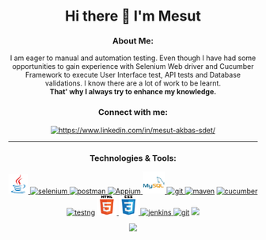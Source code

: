 
<h1 align="center">Hi there 👋 I'm Mesut</h1>
<div align="center">
 
### About Me:

  I am eager to manual and automation testing. 
 Even though I have had some opportunities to gain experience with Selenium Web driver and Cucumber Framework to execute User Interface test, API tests and Database validations. 
 I know there are a lot of work to be learnt.               
                                           <b>  That' why I always try to enhance my knowledge. </b>

<div align="center">
  
   <h3 align="center">Connect with me:</h3>
<p align="center">

 
 <a href="https://linkedin.com/in/mesut-akbas-sdet/" target="blank"><img align="center" src="https://raw.githubusercontent.com/rahuldkjain/github-profile-readme-generator/master/src/images/icons/Social/linked-in-alt.svg" alt="https://www.linkedin.com/in/mesut-akbas-sdet/" height="30" width="40" /></a>
 

<hr/>
<div align="center">
  
<h3 align="center">Technologies & Tools:</h3>
<p align="center">
 <a href="https://www.java.com" target="_blank" rel="noreferrer"> <img src="https://raw.githubusercontent.com/devicons/devicon/master/icons/java/java-original.svg" alt="java" width="40" height="40"/>
  <a href="https://www.selenium.dev" target="_blank" rel="noreferrer"> <img src="https://raw.githubusercontent.com/detain/svg-logos/780f25886640cef088af994181646db2f6b1a3f8/svg/selenium-logo.svg" alt="selenium" width="40" height="40"/>
    <a href="https://postman.com" target="_blank" rel="noreferrer"> <img src="https://www.vectorlogo.zone/logos/getpostman/getpostman-icon.svg" alt="postman" width="40" height="40"/> </a> 
   <a href="https://www.appium.com" rel="nofollow"> <img src="https://camo.githubusercontent.com/865295b58d03aff31e8bfac8ea5e9c9689e3ad4673da380719a36afc8ddd6ea2/68747470733a2f2f6d69726f2e6d656469756d2e636f6d2f6d61782f3639382f302a41723764417254764c4947725273326e2e706e67" alt="Appium" width="65" height="35" data-canonical-src="https://miro.medium.com/max/698/0*Ar7dArTvLIGrRs2n.png"width="65" height="30"> </a> 
   <a href="https://www.mysql.com/" target="_blank" rel="noreferrer"> <img src="https://raw.githubusercontent.com/devicons/devicon/master/icons/mysql/mysql-original-wordmark.svg" alt="mysql" width="45" height="45"/> </a>
   </a> <a href="https://git-scm.com/" target="_blank" rel="noreferrer"> <img src="https://www.vectorlogo.zone/logos/git-scm/git-scm-icon.svg" alt="git" width="40" height="40"/> </a>
   <a href="https://maven.apache.org/" target="_blank"> <img src="https://skillicons.dev/icons?i=maven" alt="maven" width="45" height="45"/></a>
<a href="https://cucumber.io/" target="_blank"><img src="https://avatars.githubusercontent.com/u/320565?s=280&v=4" alt="cucumber" width="45" height="45"/></a>
<a href="https://testng.org/doc/" target="_blank"><img src="https://blogs.perficient.com/files/2014/08/TestNG.png" alt="testng" width="45" height="45" /></a>
  <a href="https://www.w3.org/html/" target="_blank" rel="noreferrer"> <img src="https://raw.githubusercontent.com/devicons/devicon/master/icons/html5/html5-original-wordmark.svg" alt="html5" width="40" height="40"/>
   <a href="https://www.w3schools.com/css/" target="_blank" rel="noreferrer"> <img src="https://raw.githubusercontent.com/devicons/devicon/master/icons/css3/css3-original-wordmark.svg" alt="css3" width="40" height="40"/>
   <a href="https://www.jenkins.io" target="_blank" rel="noreferrer"> <img src="https://www.vectorlogo.zone/logos/jenkins/jenkins-icon.svg" alt="jenkins" width="40" height="40"/> </a>
    <a href="https://git-scm.com/" target="_blank"><img src="https://skillicons.dev/icons?i=git" alt="git" width="45" height="45"/></a>
<a target="_blank" rel="noopener noreferrer" href="https://camo.githubusercontent.com/65aa824e98ee79a514500bed767198506af50724d5389c56c63d97a29d3651dc/68747470733a2f2f696d672e736869656c64732e696f2f62616467652f4769744875622d626c61636b3f7374796c653d666f722d7468652d6261646765266c6f676f3d676974687562266c6f676f436f6c6f723d7768697465"><img src="https://camo.githubusercontent.com/65aa824e98ee79a514500bed767198506af50724d5389c56c63d97a29d3651dc/68747470733a2f2f696d672e736869656c64732e696f2f62616467652f4769744875622d626c61636b3f7374796c653d666f722d7468652d6261646765266c6f676f3d676974687562266c6f676f436f6c6f723d7768697465" data-canonical-src="https://img.shields.io/badge/GitHub-black?style=for-the-badge&amp;logo=github&amp;logoColor=white" style="max-width:80%;"></a>
</p>
<img src="https://github-readme-stats.vercel.app/api/top-langs/?username=AkbasMesut&hide=python&layout=compact&show_icons=true&theme=dark">
</div>
</div>


